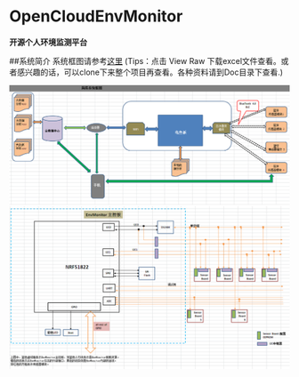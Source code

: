 OpenCloudEnvMonitor
===================

**开源个人环境监测平台**

##系统简介
  系统框图请参考[这里](https://github.com/xiaogan-Studio/OpenCloudEnvMonitor/blob/master/Doc/design/%E7%B3%BB%E7%BB%9F%E6%A1%86%E5%9B%BE.xlsx)
  (Tips：点击 View Raw 下载excel文件查看。或者感兴趣的话，可以clone下来整个项目再查看。各种资料请到Doc目录下查看.)
  
  ![简易系统框图](./Doc/design/res/简易系统框图.png)
  ![蓝牙采集模块简易框图](./Doc/design/res/EnvMonitor简易框图.png)
  
